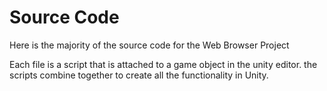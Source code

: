 # Source Code 
Here is the majority of the source code for the Web Browser Project

Each file is a script that is attached to a game object in the unity editor. the scripts combine together to create all the functionality in Unity.

